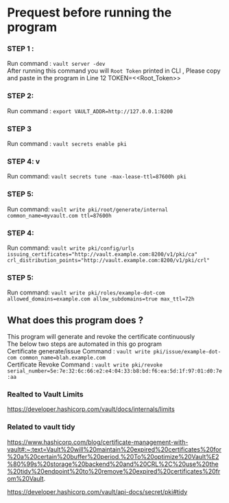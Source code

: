 # Prequest before running the program    
### STEP 1 :    
Run command :  ```vault server -dev```     
After running this command you will ```Root Token``` printed in CLI , Please copy and paste in the program in Line 12 TOKEN=\<<Root_Token\>>      

### STEP 2:    
Run command :  ```export VAULT_ADDR=http://127.0.0.1:8200```      

### STEP 3
Run command :  ```vault secrets enable pki```    

### STEP 4:   v
Run command: ```vault secrets tune -max-lease-ttl=87600h pki```    

### STEP 5:
Run command: ```vault write pki/root/generate/internal common_name=myvault.com ttl=87600h```     

### STEP 4:
Run command: ```vault write pki/config/urls issuing_certificates="http://vault.example.com:8200/v1/pki/ca" crl_distribution_points="http://vault.example.com:8200/v1/pki/crl"```      

### STEP 5:
Run command: ```vault write pki/roles/example-dot-com allowed_domains=example.com allow_subdomains=true max_ttl=72h```     

## What does this program does ?
This program will generate and revoke the certificate continuously         
The below two steps are automated in this go program       
Certificate generate/issue Command :    ```vault write pki/issue/example-dot-com common_name=blah.example.com```       
Certificate Revoke Command         :    ```vault write pki/revoke serial_number=5e:7e:32:6c:66:e2:e4:04:33:b8:bd:f6:ea:5d:1f:97:01:d0:7e:aa```     


### Realted to Vault Limits 
https://developer.hashicorp.com/vault/docs/internals/limits


### Related to vault tidy 
https://www.hashicorp.com/blog/certificate-management-with-vault#:~:text=Vault%20will%20maintain%20expired%20certificates%20for%20a%20certain%20buffer%20period.%20To%20optimize%20Vault%E2%80%99s%20storage%20backend%20and%20CRL%2C%20use%20the%20tidy%20endpoint%20to%20remove%20expired%20certificates%20from%20Vault.

https://developer.hashicorp.com/vault/api-docs/secret/pki#tidy